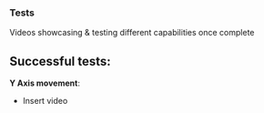 ### Tests
Videos showcasing & testing different capabilities once complete

## Successful tests:
**Y Axis movement**:
- Insert video
